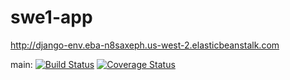 # swe1-app

http://django-env.eba-n8saxeph.us-west-2.elasticbeanstalk.com



main: 
[![Build Status](https://app.travis-ci.com/Pankhurinyu/swe1-app.svg?branch=main)](https://app.travis-ci.com/github/Pankhurinyu/swe1-app)
[![Coverage Status](https://coveralls.io/repos/github/Pankhurinyu/swe1-app/badge.svg?branch=main)](https://coveralls.io/github/Pankhurinyu/swe1-app?branch=main)

